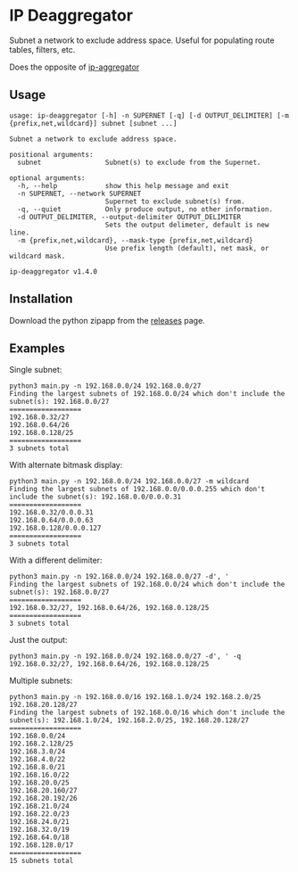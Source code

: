 # IP Deaggregator
Subnet a network to exclude address space.
Useful for populating route tables, filters, etc.

Does the opposite of [ip-aggregator](https://github.com/andrewtwin/ip-aggregator)

## Usage
```
usage: ip-deaggregator [-h] -n SUPERNET [-q] [-d OUTPUT_DELIMITER] [-m {prefix,net,wildcard}] subnet [subnet ...]

Subnet a network to exclude address space.

positional arguments:
  subnet                Subnet(s) to exclude from the Supernet.

optional arguments:
  -h, --help            show this help message and exit
  -n SUPERNET, --network SUPERNET
                        Supernet to exclude subnet(s) from.
  -q, --quiet           Only produce output, no other information.
  -d OUTPUT_DELIMITER, --output-delimiter OUTPUT_DELIMITER
                        Sets the output delimeter, default is new line.
  -m {prefix,net,wildcard}, --mask-type {prefix,net,wildcard}
                        Use prefix length (default), net mask, or wildcard mask.

ip-deaggregator v1.4.0
```

## Installation
Download the python zipapp from the [releases](https://github.com/andrewtwin/ip-deaggregator/releases) page.

## Examples
Single subnet:
```
python3 main.py -n 192.168.0.0/24 192.168.0.0/27
Finding the largest subnets of 192.168.0.0/24 which don't include the subnet(s): 192.168.0.0/27
==================
192.168.0.32/27
192.168.0.64/26
192.168.0.128/25
==================
3 subnets total
```

With alternate bitmask display:
```
python3 main.py -n 192.168.0.0/24 192.168.0.0/27 -m wildcard
Finding the largest subnets of 192.168.0.0/0.0.0.255 which don't include the subnet(s): 192.168.0.0/0.0.0.31
==================
192.168.0.32/0.0.0.31
192.168.0.64/0.0.0.63
192.168.0.128/0.0.0.127
==================
3 subnets total
```

With a different delimiter:
```
python3 main.py -n 192.168.0.0/24 192.168.0.0/27 -d', '
Finding the largest subnets of 192.168.0.0/24 which don't include the subnet(s): 192.168.0.0/27
==================
192.168.0.32/27, 192.168.0.64/26, 192.168.0.128/25
==================
3 subnets total
```

Just the output:
```
python3 main.py -n 192.168.0.0/24 192.168.0.0/27 -d', ' -q
192.168.0.32/27, 192.168.0.64/26, 192.168.0.128/25
```

Multiple subnets:
```
python3 main.py -n 192.168.0.0/16 192.168.1.0/24 192.168.2.0/25 192.168.20.128/27
Finding the largest subnets of 192.168.0.0/16 which don't include the subnet(s): 192.168.1.0/24, 192.168.2.0/25, 192.168.20.128/27
==================
192.168.0.0/24
192.168.2.128/25
192.168.3.0/24
192.168.4.0/22
192.168.8.0/21
192.168.16.0/22
192.168.20.0/25
192.168.20.160/27
192.168.20.192/26
192.168.21.0/24
192.168.22.0/23
192.168.24.0/21
192.168.32.0/19
192.168.64.0/18
192.168.128.0/17
==================
15 subnets total
```
